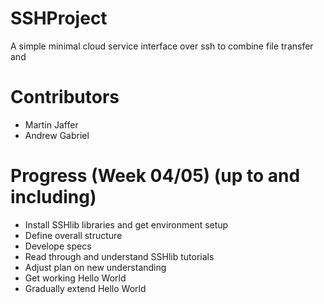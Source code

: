 # SSHProject
A simple minimal cloud service interface over ssh to combine file transfer and 


# Contributors
- Martin Jaffer
- Andrew Gabriel

# Progress (Week 04/05) (up to and including)
- Install SSHlib libraries and get environment setup
- Define overall structure
- Develope specs
- Read through and understand SSHlib tutorials
- Adjust plan on new understanding
- Get working Hello World
- Gradually extend Hello World
